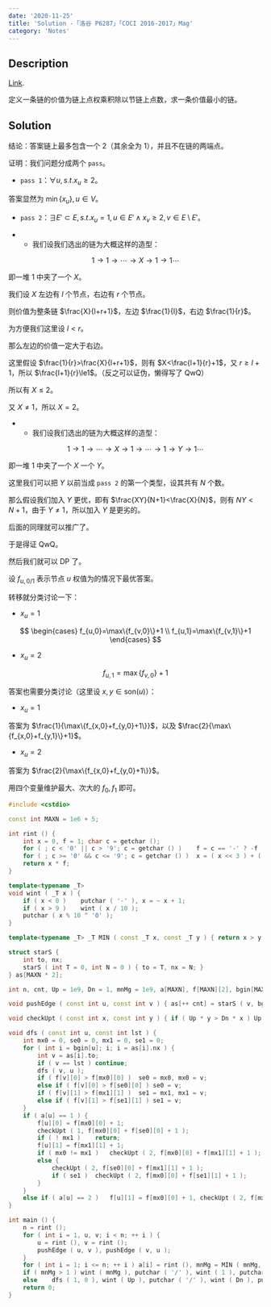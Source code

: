 ```yaml
---
date: '2020-11-25'
title: 'Solution -「洛谷 P6287」「COCI 2016-2017」Mag'
category: 'Notes'
---
```


## Description

[Link](https://www.luogu.com.cn/problem/P6287).

定义一条链的价值为链上点权乘积除以节链上点数，求一条价值最小的链。

## Solution

结论：答案链上最多包含一个 $2$（其余全为 $1$），并且不在链的两端点。

证明：我们问题分成两个 $\texttt{pass}$。

- $\texttt{pass 1}$：$\forall u,s.t.x_{u}\ge2$。

答案显然为 $\min\{x_{u}\},u\in V$。

- $\texttt{pass 2}$：$\exists E'\subset E,s.t.x_{u}=1,u\in E'\wedge x_{v}\ge2,v\in E\setminus E'$。

- - 我们设我们选出的链为大概这样的造型：

$$
1\rightarrow1\rightarrow\cdots\rightarrow X\rightarrow1\rightarrow1\cdots
$$

即一堆 $1$ 中夹了一个 $X$。

我们设 $X$ 左边有 $l$ 个节点，右边有 $r$ 个节点。

则价值为整条链 $\frac{X}{l+r+1}$，左边 $\frac{1}{l}$，右边 $\frac{1}{r}$。

为方便我们这里设 $l<r$。

那么左边的价值一定大于右边。

这里假设 $\frac{1}{r}>\frac{X}{l+r+1}$，则有 $X<\frac{l+1}{r}+1$，又 $r\ge l+1$，所以 $\frac{l+1}{r}\le1$。（反之可以证伪，懒得写了 QwQ）

所以有 $X\le2$。

又 $X\neq1$，所以 $X=2$。

- - 我们设我们选出的链为大概这样的造型：

$$
1\rightarrow1\rightarrow\cdots\rightarrow X\rightarrow1\rightarrow\cdots\rightarrow1\rightarrow Y\rightarrow1\cdots
$$

即一堆 $1$ 中夹了一个 $X$ 一个 $Y$。

这里我们可以把 $Y$ 以前当成 $\texttt{pass 2}$ 的第一个类型，设其共有 $N$ 个数。

那么假设我们加入 $Y$ 更优，即有 $\frac{XY}{N+1}<\frac{X}{N}$，则有 $NY<N+1$，由于 $Y\neq1$，所以加入 $Y$ 是更劣的。

后面的同理就可以推广了。

于是得证 QwQ。

然后我们就可以 DP 了。

设 $f_{u,0/1}$ 表示节点 $u$ 权值为的情况下最优答案。

转移就分类讨论一下：

- $x_{u}=1$

$$
\begin{cases}
f_{u,0}=\max\{f_{v,0}\}+1 \\
f_{u,1}=\max\{f_{v,1}\}+1
\end{cases}
$$

- $x_{u}=2$

$$
f_{u,1}=\max\{f_{v,0}\}+1
$$

答案也需要分类讨论（这里设 $x,y\in\text{son}(u)$）：

- $x_{u}=1$

答案为 $\frac{1}{\max\{f_{x,0}+f_{y,0}+1\}}$，以及 $\frac{2}{\max\{f_{x,0}+f_{y,1}\}+1}$。

- $x_{u}=2$

答案为 $\frac{2}{\max\{f_{x,0}+f_{y,0}+1\}}$。

用四个变量维护最大、次大的 $f_{0},f_{1}$ 即可。

```cpp
#include <cstdio>

const int MAXN = 1e6 + 5;

int rint () {
	int x = 0, f = 1; char c = getchar ();
	for ( ; c < '0' || c > '9'; c = getchar () )	f = c == '-' ? -f : f;
	for ( ; c >= '0' && c <= '9'; c = getchar () )	x = ( x << 3 ) + ( x << 1 ) + ( c & 15 );
	return x * f;
}

template<typename _T>
void wint ( _T x ) {
	if ( x < 0 )	putchar ( '-' ), x = ~ x + 1;
	if ( x > 9 )	wint ( x / 10 );
	putchar ( x % 10 ^ '0' );
}

template<typename _T> _T MIN ( const _T x, const _T y ) { return x > y ? y : x; }

struct starS {
	int to, nx;
	starS ( int T = 0, int N = 0 ) { to = T, nx = N; }
} as[MAXN * 2];

int n, cnt, Up = 1e9, Dn = 1, mnMg = 1e9, a[MAXN], f[MAXN][2], bgin[MAXN];

void pushEdge ( const int u, const int v ) { as[++ cnt] = starS ( v, bgin[u] ); bgin[u] = cnt; }

void checkUpt ( const int x, const int y ) { if ( Up * y > Dn * x )	Up = x, Dn = y; }

void dfs ( const int u, const int lst ) {
	int mx0 = 0, se0 = 0, mx1 = 0, se1 = 0;
	for ( int i = bgin[u]; i; i = as[i].nx ) {
		int v = as[i].to;
		if ( v == lst )	continue;
		dfs ( v, u );
		if ( f[v][0] > f[mx0][0] )	se0 = mx0, mx0 = v;
		else if ( f[v][0] > f[se0][0] )	se0 = v;
		if ( f[v][1] > f[mx1][1] )	se1 = mx1, mx1 = v;
		else if ( f[v][1] > f[se1][1] )	se1 = v;
	}
	if ( a[u] == 1 ) {
		f[u][0] = f[mx0][0] + 1;
		checkUpt ( 1, f[mx0][0] + f[se0][0] + 1 );
		if ( ! mx1 )	return;
		f[u][1] = f[mx1][1] + 1;
		if ( mx0 != mx1 )	checkUpt ( 2, f[mx0][0] + f[mx1][1] + 1 );
		else {
			checkUpt ( 2, f[se0][0] + f[mx1][1] + 1 );
			if ( se1 )	checkUpt ( 2, f[mx0][0] + f[se1][1] + 1 );
		}
	}
	else if ( a[u] == 2 )	f[u][1] = f[mx0][0] + 1, checkUpt ( 2, f[mx0][0] + f[se0][0] + 1 );
}

int main () {
	n = rint ();
	for ( int i = 1, u, v; i < n; ++ i ) {
		u = rint (), v = rint ();
		pushEdge ( u, v ), pushEdge ( v, u );
	}
	for ( int i = 1; i <= n; ++ i )	a[i] = rint (), mnMg = MIN ( mnMg, a[i] );
	if ( mnMg > 1 )	wint ( mnMg ), putchar ( '/' ), wint ( 1 ), putchar ( '\n' );
	else	dfs ( 1, 0 ), wint ( Up ), putchar ( '/' ), wint ( Dn ), putchar ( '\n' );
	return 0;
}
```
